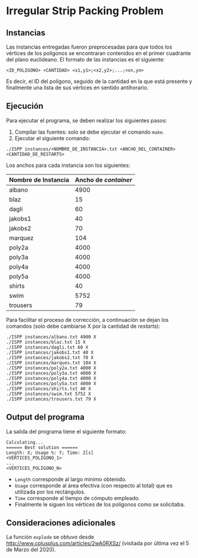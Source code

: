 # Irregular Strip Packing Problem

## Instancias

Las instancias entregadas fueron preprocesadas para que todos los vértices de los polígonos se encontraran contenidos en el primer cuadrante del plano euclideano. El formato de las instancias es el siguiente:

```<ID_POLIGONO> <CANTIDAD> <x1,y1>;<x2,y2>;...;<xn,yn>```

Es decir, el ID del polígono, seguido de la cantidad en la que está presente y finalmente una lista de sus vértices en sentido antihorario.

## Ejecución

Para ejecutar el programa, se deben realizar los siguientes pasos:

1. Compilar las fuentes: solo se debe ejecutar el comando `make`.
2. Ejecutar el siguiente comando:

```./ISPP instances/<NOMBRE_DE_INSTANCIA>.txt <ANCHO_DEL_CONTAINER> <CANTIDAD_DE_RESTARTS>```

Los anchos para cada instancia son los siguientes:

| Nombre de Instancia | Ancho de *container* |
|---------------------|--------------------|
| albano              | 4900               |
| blaz                | 15                 |
| dagli               | 60                 |
| jakobs1             | 40                 |
| jakobs2             | 70                 |
| marquez             | 104                |
| poly2a              | 4000               |
| poly3a              | 4000               |
| poly4a              | 4000               |
| poly5a              | 4000               |
| shirts              | 40                 |
| swim                | 5752               |
| trousers            | 79                 |

Para facilitar el proceso de corrección, a continuación se dejan los comandos (solo debe cambiarse X por la cantidad de *restarts*):

```
./ISPP instances/albano.txt 4900 X
./ISPP instances/blaz.txt 15 X
./ISPP instances/dagli.txt 60 X
./ISPP instances/jakobs1.txt 40 X
./ISPP instances/jakobs2.txt 70 X
./ISPP instances/marques.txt 104 X
./ISPP instances/poly2a.txt 4000 X
./ISPP instances/poly3a.txt 4000 X
./ISPP instances/poly4a.txt 4000 X
./ISPP instances/poly5a.txt 4000 X
./ISPP instances/shirts.txt 40 X
./ISPP instances/swim.txt 5752 X
./ISPP instances/trousers.txt 79 X
```

## Output del programa

La salida del programa tiene el siguiente formato:

```
Calculating...
====== Best solution ======
Length: X; Usage %: Y; Time: Z[s]
<VÉRTICES_POLÍGONO_1>
...
<VÉRTICES_POLÍGONO_N>
```
* `Length` corresponde al largo mínimo obtenido.
* `Usage` corresponde al área efectiva (con respecto al total) que es utilizada por los rectángulos.
* `Time` corresponde al tiempo de cómputo empleado.
* Finalmente le siguen los vértices de los polígonos como se solicitaba.

## Consideraciones adicionales

La función `explode` se obtuvo desde http://www.cplusplus.com/articles/2wA0RXSz/ (visitada por última vez el 5 de Marzo del 2020).
